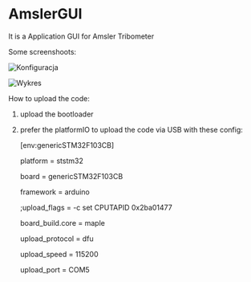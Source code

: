 # AmslerGUI
It is a Application GUI for Amsler Tribometer

Some screenshoots:

![Konfiguracja](https://obrazki.elektroda.pl/2090611200_1602948316.png "Konfiguracja")

![Wykres](https://obrazki.elektroda.pl/8905062900_1602948317.png "Wykres")

How to upload the code:

1. upload the bootloader
2. prefer the platformIO to upload the code via USB with these config:

   [env:genericSTM32F103CB]
   
   platform = ststm32
   
   board = genericSTM32F103CB
   
   framework = arduino
   
   ;upload_flags = -c set CPUTAPID 0x2ba01477
   
   board_build.core = maple
   
   upload_protocol = dfu
   
   upload_speed = 115200
   
   upload_port = COM5 
